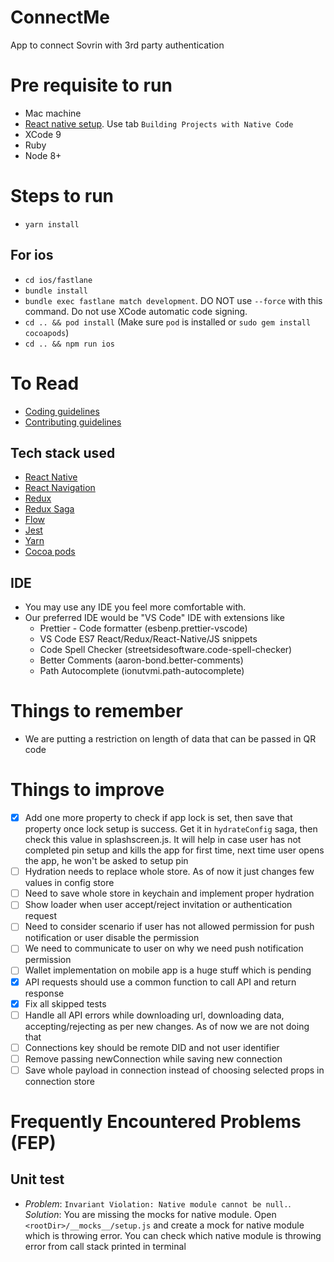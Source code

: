 # ConnectMe
App to connect Sovrin with 3rd party authentication

# Pre requisite to run

- Mac machine
- [React native setup](http://facebook.github.io/react-native/docs/getting-started.html). Use tab `Building Projects with Native Code`
- XCode 9
- Ruby
- Node 8+

# Steps to run

- `yarn install`

## For ios
- `cd ios/fastlane`
- `bundle install`
- `bundle exec fastlane match development`. DO NOT use `--force` with this command. Do not use XCode automatic code signing.
- `cd .. && pod install` (Make sure `pod` is installed or `sudo gem install cocoapods`)
- `cd .. && npm run ios`

# To Read
- [Coding guidelines](https://github.com/evernym/ConnectMe/blob/master/CODING_GUIDELINES.md)
- [Contributing guidelines](https://github.com/evernym/ConnectMe/blob/master/CONTRIBUTING_GUIDELINES.MD)

## Tech stack used
- [React Native](https://facebook.github.io/react-native/)
- [React Navigation](http://reactnavigation.org)
- [Redux](http://redux.js.org)
- [Redux Saga](https://redux-saga.js.org)
- [Flow](http://flow.org/)
- [Jest](https://facebook.github.io/jest/)
- [Yarn](http://yarnpkg.com)
- [Cocoa pods](http://cocoadocs.org)

## IDE
- You may use any IDE you feel more comfortable with.
- Our preferred IDE would be "VS Code" IDE with extensions like 
  - Prettier - Code formatter (esbenp.prettier-vscode)
  - VS Code ES7 React/Redux/React-Native/JS snippets
  - Code Spell Checker (streetsidesoftware.code-spell-checker)
  - Better Comments (aaron-bond.better-comments)
  - Path Autocomplete (ionutvmi.path-autocomplete)

# Things to remember
- We are putting a restriction on length of data that can be passed in QR code

# Things to improve

- [X] Add one more property to check if app lock is set, then save that property once lock setup is success. Get it in `hydrateConfig` saga, then check this value in splashscreen.js. It will help in case user has not completed pin setup and kills the app for first time, next time user opens the app, he won't be asked to setup pin
- [ ] Hydration needs to replace whole store. As of now it just changes few values in config store
- [ ] Need to save whole store in keychain and implement proper hydration
- [ ] Show loader when user accept/reject invitation or authentication request
- [ ] Need to consider scenario if user has not allowed permission for push notification or user disable the permission
- [ ] We need to communicate to user on why we need push notification permission
- [ ] Wallet implementation on mobile app is a huge stuff which is pending
- [X] API requests should use a common function to call API and return response
- [X] Fix all skipped tests
- [ ] Handle all API errors while downloading url, downloading data, accepting/rejecting as per new changes. As of now we are not doing that
- [ ] Connections key should be remote DID and not user identifier
- [ ] Remove passing newConnection while saving new connection
- [ ] Save whole payload in connection instead of choosing selected props in connection store

# Frequently Encountered Problems (FEP)

## Unit test

- *Problem*: `Invariant Violation: Native module cannot be null.`. *Solution*: You are missing the mocks for native module. Open `<rootDir>/__mocks__/setup.js` and create a mock for native module which is throwing error. You can check which native module is throwing error from call stack printed in terminal
